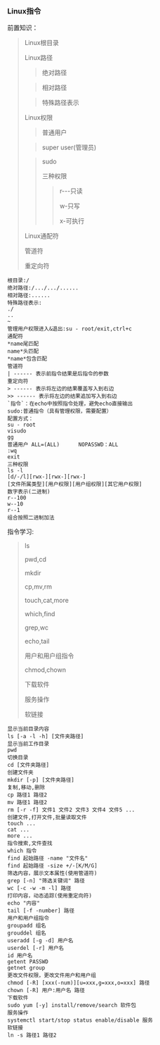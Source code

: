 ### Linux指令

前置知识：

>Linux根目录
>
>Linux路径
>
>>绝对路径
>
>>相对路径
>
>>特殊路径表示
>
>Linux权限
>
>>普通用户
>
>>super user(管理员)
>
>>sudo
>>
>>三种权限
>>
>>>r---只读
>>>
>>>w-只写
>>>
>>>x-可执行
>
>Linux通配符
>
>管道符
>
>重定向符

```shell
根目录:/
绝对路径:/.../.../......
相对路径:......
特殊路径表示:
./
..
~
管理用户权限进入&退出:su - root/exit,ctrl+c
通配符
*name尾匹配
name*头匹配
*name*包含匹配
管道符
| ------ 表示前指令结果是后指令的参数
重定向符
> ------ 表示将左边的结果覆盖写入到右边
>> ------ 表示将左边的结果追加写入到右边
`指令`：在echo中按照指令处理，避免echo直接输出
sudo:普通指令（具有管理权限，需要配置）
配置方式：
su - root 
visudo
gg
普通用户 ALL=(ALL)		NOPASSWD：ALL
:wq
exit
三种权限
ls -l
[d/-/l][rwx-][rwx-][rwx-]
[文件所属类型][用户权限][用户组权限][其它用户权限]
数字表示(二进制)
r--100
w--10
r--1
组合按照二进制加法
```

指令学习:

>ls
>
>pwd,cd
>
>mkdir
>
>cp,mv,rm
>
>touch,cat,more
>
>which,find
>
>grep,wc
>
>echo,tail
>
>用户和用户组指令
>
>chmod,chown
>
>下载软件
>
>服务操作
>
>软链接

```shell
显示当前目录内容
ls [-a -l -h] [文件夹路径]
显示当前工作目录
pwd
切换目录
cd [文件夹路径]
创建文件夹
mkdir [-p] [文件夹路径]
复制,移动,删除
cp 路径1 路径2
mv 路径1 路径2
rm [-r -f] 文件1 文件2 文件3 文件4 文件5 ...
创建文件,打开文件,批量读取文件
touch ...
cat ...
more ...
指令搜索,文件查找
which 指令
find 起始路径 -name "文件名"
find 起始路径 -size +/-[K/M/G]
筛选内容，展示文本属性(使用管道符)
grep [-n] "筛选关键词" 路径
wc [-c -w -m -l] 路径
打印内容，动态追踪(使用重定向符)
echo "内容"
tail [-f -number] 路径
用户和用户组指令
groupadd 组名
grouddel 组名
useradd [-g -d] 用户名
userdel [-r] 用户名
id 用户名
getent PASSWD
getnet group
更改文件权限，更改文件用户和用户组
chmod [-R] [xxx(-num)][u=xxx,g=xxx,o=xxx] 路径
chown [-R] 用户:用户名 路径
下载软件
sudo yum [-y] install/remove/search 软件包
服务操作
systemctl start/stop status enable/disable 服务
软链接
ln -s 路径1 路径2
```


